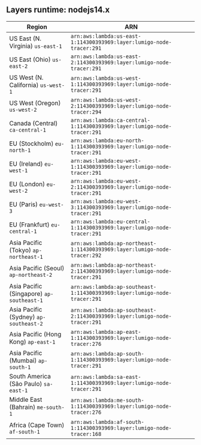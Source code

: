Layers runtime: nodejs14.x
----
| Region | ARN |
| --- | --- |
|US East (N. Virginia)  `us-east-1`|`arn:aws:lambda:us-east-1:114300393969:layer:lumigo-node-tracer:291`|
|US East (Ohio)  `us-east-2`|`arn:aws:lambda:us-east-2:114300393969:layer:lumigo-node-tracer:291`|
|US West (N. California)  `us-west-1`|`arn:aws:lambda:us-west-1:114300393969:layer:lumigo-node-tracer:291`|
|US West (Oregon)  `us-west-2`|`arn:aws:lambda:us-west-2:114300393969:layer:lumigo-node-tracer:294`|
|Canada (Central)  `ca-central-1`|`arn:aws:lambda:ca-central-1:114300393969:layer:lumigo-node-tracer:291`|
|EU (Stockholm)  `eu-north-1`|`arn:aws:lambda:eu-north-1:114300393969:layer:lumigo-node-tracer:291`|
|EU (Ireland)  `eu-west-1`|`arn:aws:lambda:eu-west-1:114300393969:layer:lumigo-node-tracer:291`|
|EU (London)  `eu-west-2`|`arn:aws:lambda:eu-west-2:114300393969:layer:lumigo-node-tracer:291`|
|EU (Paris)  `eu-west-3`|`arn:aws:lambda:eu-west-3:114300393969:layer:lumigo-node-tracer:291`|
|EU (Frankfurt)  `eu-central-1`|`arn:aws:lambda:eu-central-1:114300393969:layer:lumigo-node-tracer:291`|
|Asia Pacific (Tokyo)  `ap-northeast-1`|`arn:aws:lambda:ap-northeast-1:114300393969:layer:lumigo-node-tracer:292`|
|Asia Pacific (Seoul)  `ap-northeast-2`|`arn:aws:lambda:ap-northeast-2:114300393969:layer:lumigo-node-tracer:291`|
|Asia Pacific (Singapore)  `ap-southeast-1`|`arn:aws:lambda:ap-southeast-1:114300393969:layer:lumigo-node-tracer:291`|
|Asia Pacific (Sydney)  `ap-southeast-2`|`arn:aws:lambda:ap-southeast-2:114300393969:layer:lumigo-node-tracer:291`|
|Asia Pacific (Hong Kong)  `ap-east-1`|`arn:aws:lambda:ap-east-1:114300393969:layer:lumigo-node-tracer:276`|
|Asia Pacific (Mumbai)  `ap-south-1`|`arn:aws:lambda:ap-south-1:114300393969:layer:lumigo-node-tracer:291`|
|South America (São Paulo)  `sa-east-1`|`arn:aws:lambda:sa-east-1:114300393969:layer:lumigo-node-tracer:291`|
|Middle East (Bahrain)  `me-south-1`|`arn:aws:lambda:me-south-1:114300393969:layer:lumigo-node-tracer:276`|
|Africa (Cape Town)  `af-south-1`|`arn:aws:lambda:af-south-1:114300393969:layer:lumigo-node-tracer:168`|
